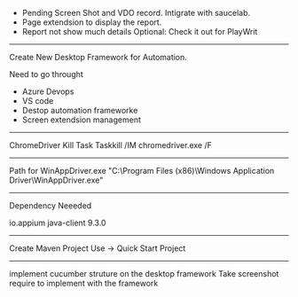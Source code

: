- Pending Screen Shot and VDO record. Intigrate with saucelab.
- Page extendsion to display the report.
- Report not show much details
Optional: Check it out for PlayWrit
------------------------------------------------------------------
Create New Desktop Framework for Automation.


Need to go throught 
- Azure Devops
- VS code
- Destop automation frameworke
- Screen extendsion management

------------------------------------------------------------------

ChromeDriver Kill Task
Taskkill /IM chromedriver.exe /F

-------------------------------------------------------------------
Path for WinAppDriver.exe
"C:\Program Files (x86)\Windows Application Driver\WinAppDriver.exe" 

--------------------------------------------------------------------
Dependency Neeeded
<!-- https://mvnrepository.com/artifact/io.appium/java-client -->
<dependency>
    <groupId>io.appium</groupId>
    <artifactId>java-client</artifactId>
    <version>9.3.0</version>
</dependency>

----------------------------------------------------------------------
Create Maven Project 
Use -> Quick Start Project

----------------------------------------------------------------------
implement cucumber struture on the desktop framework
Take screenshot require to implement with the framework
